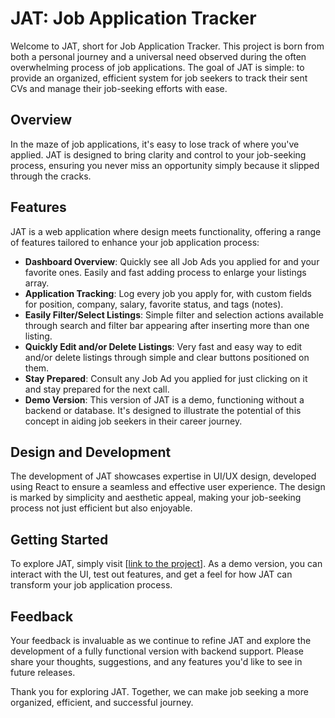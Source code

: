 # JAT: Job Application Tracker

Welcome to JAT, short for Job Application Tracker. This project is born from both a personal journey and a universal need observed during the often overwhelming process of job applications. The goal of JAT is simple: to provide an organized, efficient system for job seekers to track their sent CVs and manage their job-seeking efforts with ease.

## Overview

In the maze of job applications, it's easy to lose track of where you've applied. JAT is designed to bring clarity and control to your job-seeking process, ensuring you never miss an opportunity simply because it slipped through the cracks.

## Features

JAT is a web application where design meets functionality, offering a range of features tailored to enhance your job application process:

- **Dashboard Overview**: Quickly see all Job Ads you applied for and your favorite ones. Easily and fast adding process to enlarge your listings array.
- **Application Tracking**: Log every job you apply for, with custom fields for position, company, salary, favorite status, and tags (notes).
- **Easily Filter/Select Listings**: Simple filter and selection actions available through search and filter bar appearing after inserting more than one listing.
- **Quickly Edit and/or Delete Listings**: Very fast and easy way to edit and/or delete listings through simple and clear buttons positioned on them.
- **Stay Prepared**: Consult any Job Ad you applied for just clicking on it and stay prepared for the next call.
- **Demo Version**: This version of JAT is a demo, functioning without a backend or database. It's designed to illustrate the potential of this concept in aiding job seekers in their career journey.

## Design and Development

The development of JAT showcases expertise in UI/UX design, developed using React to ensure a seamless and effective user experience. The design is marked by simplicity and aesthetic appeal, making your job-seeking process not just efficient but also enjoyable.

## Getting Started

To explore JAT, simply visit [[link to the project](https://marcoates.github.io/JAT-Job-Application-Tracker/)]. As a demo version, you can interact with the UI, test out features, and get a feel for how JAT can transform your job application process.

## Feedback

Your feedback is invaluable as we continue to refine JAT and explore the development of a fully functional version with backend support. Please share your thoughts, suggestions, and any features you'd like to see in future releases.

Thank you for exploring JAT. Together, we can make job seeking a more organized, efficient, and successful journey.